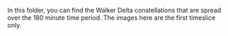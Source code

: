 In this folder, you can find the Walker Delta constellations that are spread over the 180 minute time period. The images here are the first timeslice only.
